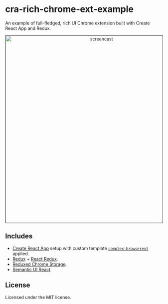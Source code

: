 # cra-rich-chrome-ext-example

An example of full-fledged, rich UI Chrome extension built with Create React App and Redux.

<p align='center'>
<img src='https://repository-images.githubusercontent.com/286774997/de8a4080-dbfe-11ea-8a53-4b02284a7145' width='600' border='1' alt='screencast'>
</p>

## Includes

* [Create React App](https://www.github.com/facebook/create-react-app) setup with custom template [`complex-browserext`](https://www.npmjs.com/package/cra-template-complex-browserext) applied.
* [Redux](https://www.github.com/reduxjs/redux) + [React Redux](https://github.com/reduxjs/react-redux).
* [Reduxed Chrome Storage](https://github.com/hindmost/reduxed-chrome-storage).
* [Semantic UI React](https://github.com/Semantic-Org/Semantic-UI-React).

## License

Licensed under the MIT license.
